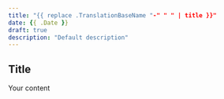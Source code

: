 ```yaml
---
title: "{{ replace .TranslationBaseName "-" " " | title }}"
date: {{ .Date }}
draft: true
description: "Default description"
---
```


## Title
Your content